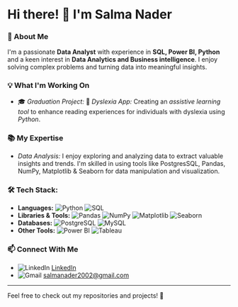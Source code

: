 # Hi there! 👋 I'm Salma Nader

### 🚀 About Me
I'm a passionate **Data Analyst** with experience in **SQL, Power BI, Python** and a keen interest in **Data Analytics and Business intelligence**. I enjoy solving complex problems and turning data into meaningful insights.

### 💡 What I'm Working On
- 🎓 *Graduation Project:* 📱 *Dyslexia App:* Creating an *assistive learning tool* to enhance reading experiences for individuals with dyslexia using *Python*.

### 📚 My Expertise
- *Data Analysis:* I enjoy exploring and analyzing data to extract valuable insights and trends. I'm skilled in using tools like PostgresSQL, Pandas, NumPy, Matplotlib & Seaborn for data manipulation and visualization.

### 🛠️ Tech Stack:
- **Languages:** ![Python](https://img.shields.io/badge/Python-3776AB?style=flat&logo=python&logoColor=white) ![SQL](https://img.shields.io/badge/SQL-4479A1?style=flat&logo=postgresql&logoColor=white)
- **Libraries & Tools:** ![Pandas](https://img.shields.io/badge/Pandas-150458?style=flat&logo=pandas&logoColor=white) ![NumPy](https://img.shields.io/badge/NumPy-013243?style=flat&logo=numpy&logoColor=white) ![Matplotlib](https://img.shields.io/badge/Matplotlib-11557C?style=flat&logo=matplotlib&logoColor=white) ![Seaborn](https://img.shields.io/badge/Seaborn-008080?style=flat&logo=python&logoColor=white)
- **Databases:** ![PostgreSQL](https://img.shields.io/badge/PostgreSQL-336791?style=flat&logo=postgresql&logoColor=white) ![MySQL](https://img.shields.io/badge/MySQL-4479A1?style=flat&logo=mysql&logoColor=white)
- **Other Tools:** ![Power BI](https://img.shields.io/badge/Power%20BI-F2C811?style=flat&logo=powerbi&logoColor=black) ![Tableau](https://img.shields.io/badge/Tableau-E97627?style=flat&logo=tableau&logoColor=white)

### 📫 Connect With Me
- ![LinkedIn](https://img.shields.io/badge/LinkedIn-0A66C2?style=flat&logo=linkedin&logoColor=white) [LinkedIn](https://www.linkedin.com/in/salmanader101/)
- ![Gmail](https://img.shields.io/badge/Email-D14836?style=flat&logo=gmail&logoColor=white) [salmanader2002@gmail.com](mailto:salmanader2002@gmail.com)


---
Feel free to check out my repositories and projects! 🚀

